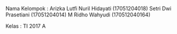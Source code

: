 Nama Kelompok   : Arizka Lutfi Nuril Hidayati (17051204018)
                  Setri Dwi Prasetiani (17051204014)
                  M Ridho Wahyudi (170512040164)
                  
Kelas           : TI 2017 A
